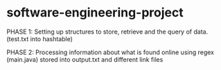 # software-engineering-project
PHASE 1: Setting up structures to store, retrieve and the query of data. (test.txt into hashtable)

PHASE 2: Processing information about what is found online using regex
(main.java) stored into output.txt and different link files
